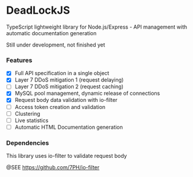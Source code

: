# DeadLockJS

TypeScript lightweight library for Node.js/Express - API management with automatic documentation generation

Still under development, not finished yet

### Features
- [X] Full API specification in a single object
- [X] Layer 7 DDoS mitigation 1 (request delaying)
- [ ] Layer 7 DDoS mitigation 2 (request caching)
- [X] MySQL pool management, dynamic release of connections
- [X] Request body data validation with io-filter
- [ ] Access token creation and validation
- [ ] Clustering
- [ ] Live statistics
- [ ] Automatic HTML Documentation generation

### Dependencies
This library uses io-filter to validate request body

@SEE https://github.com/7PH/io-filter